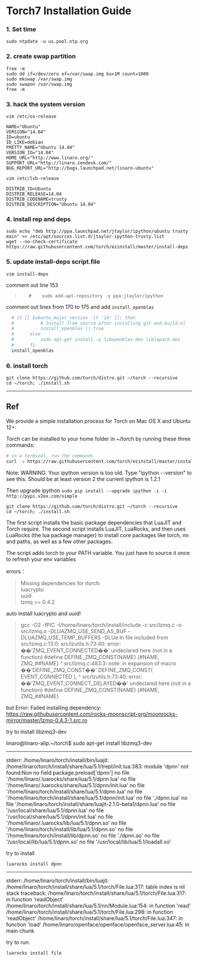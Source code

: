 # Torch7 Installation Guide
### 1. Set time
```
sudo ntpdate -u us.pool.ntp.org
```
### 2. create swap partition
```
free -m
sudo dd if=/dev/zero of=/var/swap.img bs=1M count=1000
sudo mkswap /var/swap.img
sudo swapon /var/swap.img
free -m
```
### 3. hack the system version
`vim /etc/os-release`

>
    NAME="Ubuntu"
    VERSION="14.04"
    ID=ubuntu
    ID_LIKE=debian
    PRETTY_NAME="Ubuntu 14.04"
    VERSION_ID="14.04"
    HOME_URL="http://www.linaro.org/"
    SUPPORT_URL="http://linaro.zendesk.com/"
    BUG_REPORT_URL="http://bugs.launchpad.net/linaro-ubuntu"


`vim /etc/lsb-release`
>
    DISTRIB_ID=Ubuntu
    DISTRIB_RELEASE=14.04
    DISTRIB_CODENAME=trusty
    DISTRIB_DESCRIPTION="Ubuntu 14.04"


### 4. install rep and deps
```    
sudo echo "deb http://ppa.launchpad.net/jtaylor/ipython/ubuntu trusty main" >> /etc/apt/sources.list.d/jtaylor-ipython-trusty.list
wget --no-check-certificate https://raw.githubusercontent.com/torch/ezinstall/master/install-deps
```

### 5. update install-deps script.file
```
vim install-deps
```
comment out line 153
>        #    sudo add-apt-repository -y ppa:jtaylor/ipython

comment out lines from 170 to 175 and add `install_openblas`
```bash
  # if [[ $ubuntu_major_version -lt '14' ]]; then
  #          # Install from source after installing git and build-el
  #          install_openblas || true
  #      else
  #          sudo apt-get install -y libopenblas-dev liblapack-dev
  #      fi
  install_openblas
```

### 6. install torch
```
git clone https://github.com/torch/distro.git ~/torch --recursive
cd ~/torch; ./install.sh
```

----

## Ref
We provide a simple installation process for Torch on Mac OS X and Ubuntu 12+:

Torch can be installed to your home folder in ~/torch by running these three commands:
```bash
# in a terminal, run the commands
curl -s https://raw.githubusercontent.com/torch/ezinstall/master/install-deps | bash

```

Note: WARNING: Your ipython version is too old.  Type "ipython --version" to see this.  Should be at least version 2
the current ipython is 1.2.1

Then upgrade ipython
`sudo pip install --upgrade ipython -i -i http://pypi.v2ex.com/simple`


```
git clone https://github.com/torch/distro.git ~/torch --recursive
cd ~/torch; ./install.sh
```

The first script installs the basic package dependencies that LuaJIT and Torch require. The second script installs LuaJIT, LuaRocks, and then uses LuaRocks (the lua package manager) to install core packages like torch, nn and paths, as well as a few other packages.

The script adds torch to your PATH variable. You just have to source it once to refresh your env variables

errors：

>Missing dependencies for itorch:  
luacrypto   
uuid   
lzmq >= 0.4.2  

auto install luacrypto and uuid!

>gcc -O2 -fPIC -I/home/linaro/torch/install/include -c src/lzmq.c -o src/lzmq.o -DLUAZMQ_USE_SEND_AS_BUF -DLUAZMQ_USE_TEMP_BUFFERS -DLUe
In file included from src/lzmq.c:13:0:
src/lzutils.h:73:40: error: ��‘ZMQ_EVENT_CONNECTED��’ undeclared here (not in a function)
 #define DEFINE_ZMQ_CONST(NAME) {#NAME, ZMQ_##NAME}
                                        ^
src/lzmq.c:483:3: note: in expansion of macro ��‘DEFINE_ZMQ_CONST��’
   DEFINE_ZMQ_CONST( EVENT_CONNECTED       ),
   ^
src/lzutils.h:73:40: error: ��‘ZMQ_EVENT_CONNECT_DELAYED��’ undeclared here (not in a function)
 #define DEFINE_ZMQ_CONST(NAME) {#NAME, ZMQ_##NAME}


but Error: Failed installing dependency: https://raw.githubusercontent.com/rocks-moonscript-org/moonrocks-mirror/master/lzmq-0.4.3-1.src.ro



try to install libzmq3-dev

linaro@linaro-alip:~/torch$ sudo apt-get install libzmq3-dev


---
stderr: /home/linaro/torch/install/bin/luajit: /home/linaro/torch/install/share/lua/5.1/trepl/init.lua:383: module 'dpnn' not found:Non
        no field package.preload['dpnn']
        no file '/home/linaro/.luarocks/share/lua/5.1/dpnn.lua'
        no file '/home/linaro/.luarocks/share/lua/5.1/dpnn/init.lua'
        no file '/home/linaro/torch/install/share/lua/5.1/dpnn.lua'
        no file '/home/linaro/torch/install/share/lua/5.1/dpnn/init.lua'
        no file './dpnn.lua'
        no file '/home/linaro/torch/install/share/luajit-2.1.0-beta1/dpnn.lua'
        no file '/usr/local/share/lua/5.1/dpnn.lua'
        no file '/usr/local/share/lua/5.1/dpnn/init.lua'
        no file '/home/linaro/.luarocks/lib/lua/5.1/dpnn.so'
        no file '/home/linaro/torch/install/lib/lua/5.1/dpnn.so'
        no file '/home/linaro/torch/install/lib/dpnn.so'
        no file './dpnn.so'
        no file '/usr/local/lib/lua/5.1/dpnn.so'
        no file '/usr/local/lib/lua/5.1/loadall.so'

try to install 

```
luarocks install dpnn
```

---

stderr: /home/linaro/torch/install/bin/luajit: /home/linaro/torch/install/share/lua/5.1/torch/File.lua:317: table index is nil
stack traceback:
        /home/linaro/torch/install/share/lua/5.1/torch/File.lua:317: in function 'readObject'
        /home/linaro/torch/install/share/lua/5.1/nn/Module.lua:154: in function 'read'
        /home/linaro/torch/install/share/lua/5.1/torch/File.lua:298: in function 'readObject'
        /home/linaro/torch/install/share/lua/5.1/torch/File.lua:347: in function 'load'
        /home/linaro/openface/openface/openface_server.lua:45: in main chunk

try to run:
```
luarocks install file
```

